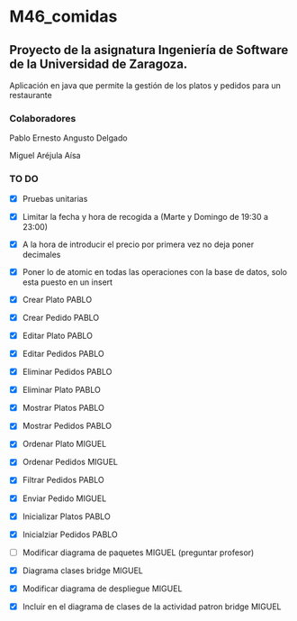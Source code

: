 # M46_comidas

 
## Proyecto de la asignatura Ingeniería de Software de la Universidad de Zaragoza. 
Aplicación en java que permite la gestión de los platos y pedidos para un restaurante

### Colaboradores
Pablo Ernesto Angusto Delgado

Miguel Aréjula Aísa

### TO DO
- [x] Pruebas unitarias
- [x] Limitar la fecha y hora de recogida a (Marte y Domingo de 19:30 a 23:00)
- [x] A la hora de introducir el precio por primera vez no deja poner decimales
- [x] Poner lo de atomic en todas las operaciones con la base de datos, solo esta puesto en un insert
- [X] Crear Plato PABLO
- [X] Crear Pedido PABLO
- [X] Editar Plato PABLO
- [X] Editar Pedidos PABLO
- [X] Eliminar Pedidos PABLO
- [X] Eliminar Plato PABLO
- [X] Mostrar Platos PABLO
- [X] Mostrar Pedidos PABLO
- [x] Ordenar Plato MIGUEL
- [x] Ordenar Pedidos MIGUEL
- [x] Filtrar Pedidos PABLO
- [x] Enviar Pedido MIGUEL
- [X] Inicializar Platos PABLO
- [X] Inicialziar Pedidos PABLO
- [ ] Modificar diagrama de paquetes MIGUEL (preguntar profesor)
- [x] Diagrama clases bridge MIGUEL
- [x] Modificar diagrama de despliegue MIGUEL
- [x] Incluir en el diagrama de clases de la actividad patron bridge MIGUEL

